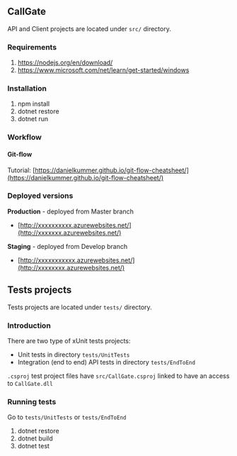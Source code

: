 ## CallGate

API and Client projects are located under `src/` directory.

### Requirements

1. https://nodejs.org/en/download/
2. https://www.microsoft.com/net/learn/get-started/windows

### Installation

1. npm install
2. dotnet restore
3. dotnet run

### Workflow

#### Git-flow

Tutorial: [https://danielkummer.github.io/git-flow-cheatsheet/](https://danielkummer.github.io/git-flow-cheatsheet/)

### Deployed versions

**Production** - deployed from Master branch

- [http://xxxxxxxxxx.azurewebsites.net/](http://xxxxxxx.azurewebsites.net/)

**Staging** - deployed from Develop branch

- [http://xxxxxxxxxxx.azurewebsites.net/](http://xxxxxxxx.azurewebsites.net/)

## Tests projects

Tests projects are located under `tests/` directory.

### Introduction

There are two type of xUnit tests projects:
- Unit tests in directory `tests/UnitTests`
- Integration (end to end) API tests in directory `tests/EndToEnd`

`.csproj` test project files have `src/CallGate.csproj` linked to have an access to `CallGate.dll`

### Running tests

Go to `tests/UnitTests` or `tests/EndToEnd`

1. dotnet restore
2. dotnet build
3. dotnet test
